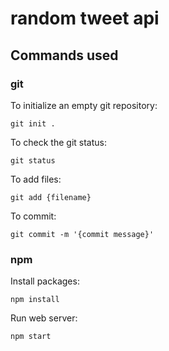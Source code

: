 # random tweet api


## Commands used


### git 

To initialize an empty git repository:

`git init .`

To check the git status:

`git status`

To add files:

`git add {filename}`

To commit:

`git commit -m '{commit message}'`


### npm

Install packages:

`npm install`

Run web server:

`npm start`




